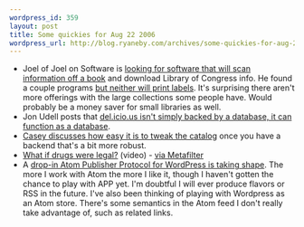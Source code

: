 ```yaml
--- 
wordpress_id: 359
layout: post
title: Some quickies for Aug 22 2006
wordpress_url: http://blog.ryaneby.com/archives/some-quickies-for-aug-22-2006/
---
```

<ul>
<li>Joel of Joel on Software is <a href="http://www.joelonsoftware.com/items/2006/08/21.html">looking for software that will scan information off a book</a> and download Library of Congress info. He found a couple programs <a href="http://www.joelonsoftware.com/items/2006/08/22.html">but neither will print labels</a>. It's surprising there aren't more offerings with the large collections some people have. Would probably be a money saver for small libraries as well.</li>
<li>Jon Udell posts that <a href="http://weblog.infoworld.com/udell/2006/08/22.html">del.icio.us isn't simply backed by a database, it can function as a database</a>.</li>
<li><a href="http://maisonbisson.com/blog/post/11420/">Casey discusses how easy it is to tweak the catalog</a> once you have a backend that's a bit more robust.</li>
<li><a href="http://video.google.com/videoplay?docid=2908621023073531157">What if drugs were legal?</a> (video) - <a href="http://www.metafilter.com/mefi/54110">via Metafilter</a></li>
<li>A <a href="Atom Publisher Protocol for WordPress">drop-in Atom Publisher Protocol for WordPress is taking shape</a>. The more I work with Atom the more I like it, though I haven't gotten the chance to play with APP yet. I'm doubtful I will ever produce flavors or RSS in the future. I've also been thinking of playing with Wordpress as an Atom store. There's some semantics in the Atom feed I don't really take advantage of, such as related links.</li>
</ul>
